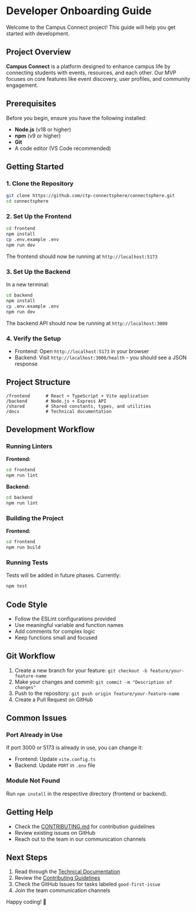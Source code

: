 # Developer Onboarding Guide

Welcome to the Campus Connect project! This guide will help you get started with development.

## Project Overview

**Campus Connect** is a platform designed to enhance campus life by connecting students with events, resources, and each other. Our MVP focuses on core features like event discovery, user profiles, and community engagement.

## Prerequisites

Before you begin, ensure you have the following installed:
- **Node.js** (v18 or higher)
- **npm** (v9 or higher)
- **Git**
- A code editor (VS Code recommended)

## Getting Started

### 1. Clone the Repository

```bash
git clone https://github.com/ctp-connectsphere/connectsphere.git
cd connectsphere
```

### 2. Set Up the Frontend

```bash
cd frontend
npm install
cp .env.example .env
npm run dev
```

The frontend should now be running at `http://localhost:5173`

### 3. Set Up the Backend

In a new terminal:

```bash
cd backend
npm install
cp .env.example .env
npm run dev
```

The backend API should now be running at `http://localhost:3000`

### 4. Verify the Setup

- Frontend: Open `http://localhost:5173` in your browser
- Backend: Visit `http://localhost:3000/health` - you should see a JSON response

## Project Structure

```
/frontend      # React + TypeScript + Vite application
/backend       # Node.js + Express API
/shared        # Shared constants, types, and utilities
/docs          # Technical documentation
```

## Development Workflow

### Running Linters

**Frontend:**
```bash
cd frontend
npm run lint
```

**Backend:**
```bash
cd backend
npm run lint
```

### Building the Project

**Frontend:**
```bash
cd frontend
npm run build
```

### Running Tests

Tests will be added in future phases. Currently:
```bash
npm test
```

## Code Style

- Follow the ESLint configurations provided
- Use meaningful variable and function names
- Add comments for complex logic
- Keep functions small and focused

## Git Workflow

1. Create a new branch for your feature: `git checkout -b feature/your-feature-name`
2. Make your changes and commit: `git commit -m "Description of changes"`
3. Push to the repository: `git push origin feature/your-feature-name`
4. Create a Pull Request on GitHub

## Common Issues

### Port Already in Use

If port 3000 or 5173 is already in use, you can change it:
- Frontend: Update `vite.config.ts`
- Backend: Update `PORT` in `.env` file

### Module Not Found

Run `npm install` in the respective directory (frontend or backend).

## Getting Help

- Check the [CONTRIBUTING.md](../CONTRIBUTING.md) for contribution guidelines
- Review existing issues on GitHub
- Reach out to the team in our communication channels

## Next Steps

1. Read through the [Technical Documentation](./TECHNICAL.md)
2. Review the [Contributing Guidelines](../CONTRIBUTING.md)
3. Check the GitHub Issues for tasks labeled `good-first-issue`
4. Join the team communication channels

Happy coding! 🚀
